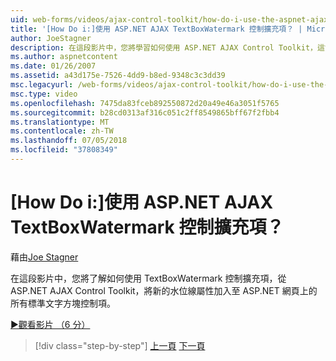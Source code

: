 ```yaml
---
uid: web-forms/videos/ajax-control-toolkit/how-do-i-use-the-aspnet-ajax-textboxwatermark-control-extender
title: '[How Do i:]使用 ASP.NET AJAX TextBoxWatermark 控制擴充項？ | Microsoft Docs'
author: JoeStagner
description: 在這段影片中，您將學習如何使用 ASP.NET AJAX Control Toolkit，這會加入新的水位線屬性，以從 TextBoxWatermark 控制擴充項...
ms.author: aspnetcontent
ms.date: 01/26/2007
ms.assetid: a43d175e-7526-4dd9-b8ed-9348c3c3dd39
msc.legacyurl: /web-forms/videos/ajax-control-toolkit/how-do-i-use-the-aspnet-ajax-textboxwatermark-control-extender
msc.type: video
ms.openlocfilehash: 7475da83fceb892550872d20a49e46a3051f5765
ms.sourcegitcommit: b28cd0313af316c051c2ff8549865bff67f2fbb4
ms.translationtype: MT
ms.contentlocale: zh-TW
ms.lasthandoff: 07/05/2018
ms.locfileid: "37808349"
---
```

<a name="how-do-i-use-the-aspnet-ajax-textboxwatermark-control-extender"></a>[How Do i:]使用 ASP.NET AJAX TextBoxWatermark 控制擴充項？
====================
藉由[Joe Stagner](https://github.com/JoeStagner)

在這段影片中，您將了解如何使用 TextBoxWatermark 控制擴充項，從 ASP.NET AJAX Control Toolkit，將新的水位線屬性加入至 ASP.NET 網頁上的所有標準文字方塊控制項。

[&#9654;觀看影片 （6 分）](https://channel9.msdn.com/Blogs/ASP-NET-Site-Videos/how-do-i-use-the-aspnet-ajax-textboxwatermark-control-extender)

> [!div class="step-by-step"]
> [上一頁](how-do-i-use-the-aspnet-ajax-cascadingdropdown-control-extender.md)
> [下一頁](how-do-i-use-the-aspnet-ajax-popup-control-extender.md)
